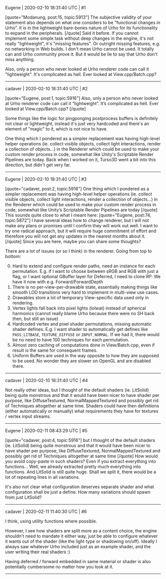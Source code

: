 Eugene | 2020-02-10 18:31:40 UTC | #1

[quote="Modanung, post:15, topic:5913"]
The subjective validity of your statement also depends on what one considers to be “functional changes *in* Urho”. It is in the lightweight bare-bones nature of Urho for its functionality to expand in the peripherals.
[/quote]
Said it before. If you cannot implement some simple task without deep changes in the engine, it's not really "lightweight", it's "missing features". Or outright missing features, e.g. no networking in Web builds. I don't mean Urho cannot be used. It totally can and Urho community prove it. But it would be lie to say that Urho don't miss anything.

Also, only a person who never looked at Urho renderer code can call it "lightweight". It's complicated as hell. Ever looked at View.cpp/Batch.cpp?

-------------------------

cadaver | 2020-02-10 18:31:40 UTC | #2

[quote="Eugene, post:1, topic:5916"]
Also, only a person who never looked at Urho renderer code can call it “lightweight”. It’s complicated as hell. Ever looked at View.cpp/Batch.cpp?
[/quote]

Some things like the logic for pingponging postprocess buffers is definitely not clear or lightweight, instead it's just very hardcoded and there's an element of "magic" to it, which is not nice to have.

One thing which I pondered as a simpler replacement was having high-level helper operations (ie. collect visible objects, collect light interactions, render a collection of objects...) in the Renderer which could be used to make your custom render process in code, somewhat like Unity's Scriptable Render Pipelines are today. Back when I worked on it, Turso3D went a bit into this direction, but didn't get very far.

-------------------------

Eugene | 2020-02-10 18:31:40 UTC | #3

[quote="cadaver, post:2, topic:5916"]
One thing which I pondered as a simpler replacement was having high-level helper operations (ie. collect visible objects, collect light interactions, render a collection of objects…) in the Renderer which could be used to make your custom render process in code, somewhat like Unity’s Scriptable Render Pipelines are today
[/quote]
This sounds quite close to what I meant here:
[quote="Eugene, post:74, topic:5872"]
I have several ideas how to change renderer, but I will not make any plans or promises until I confirm they will work out well.
I want to try one radical approach, but it will require huge commitment of effort and therefore you will not get any updates in the nearest months about it.
[/quote]
Since you are here, maybe you can share some thoughts?

There are a lot of issues (or so I think) in the renderer.
Going from top to bottom:

0) Hard to extend and configure render paths, need an instance for each permutation. E.g. if I want to choose between sRGB and RGB with just a flag, or I want optional GBuffer layer for Deferred, I need to clone RP. We have it now with e.g. Forward/ForwardDepth
1) There is no per-view-per-drawable state, essentially making things like smooth LOD transitions very hard to implement in multi-view use cases.
2) Drawables store a lot of temporary View-specific data used only in rendering.
3) Vertex lights fall back into pixel lights (lolwat) instead of spherical harmonics (cannot really blame Urho because there were no SH back then, but still an issue)
4) Hardcoded vertex and pixel shader permutations, missing automatic shader defines. E.g. I want shader to automatically get defines like `PASS_LITBASE`, `TEXTURE_DIFFUSE` or `INPUT_NORMAL`. If we had it, there would be no need to have 100 techniques for each permutation.
5) Almost zero caching of computations done in View/Batch.cpp, even if result is the same for consequent frames.
6) Uniform Buffers are used in the way opposite to how they are supposed to be used. No wonder they are slower on OpenGL and are disabled there.

-------------------------

cadaver | 2020-02-10 18:31:40 UTC | #4

Not really other ideas, but I thought of the default shaders (ie. LitSolid) being quite monstrous and that it would have been nicer to have shader per purpose, like DiffuseTextured, NormalMappedTextured and possibly get rid of Techniques altogether at same time. Shaders could have then definitions (either automatically or manually) what requirements they have for textures / vertex input streams.

-------------------------

Eugene | 2020-02-11 08:43:29 UTC | #5

[quote="cadaver, post:4, topic:5916"]
but I thought of the default shaders (ie. LitSolid) being quite monstrous and that it would have been nicer to have shader per purpose, like DiffuseTextured, NormalMappedTextured and possibly get rid of Techniques altogether at same time
[/quote]
How would you avoid copy-paste in such shaders?
Even if you extract everything into functions... Well, we already extracted pretty much everything into functions. And LitSolid is still quite huge. Shall we split it, there would be a lot of repeating lines in all variations.

It's also not clear what configuration deserves separate shader and what configuration shall be just a define. How many variations should spawn from just LitSolid?

-------------------------

cadaver | 2020-02-11 11:40:30 UTC | #6

I think, using utility functions where possible.

However, I see how shaders are split more as a content choice, the engine shouldn't need to mandate it either way, just be able to configure whatever it wants out of the shader (like the light type or shadowing on/off). Ideally I always saw whatever Urho included just as an example shader, and the user writing their real shaders :)

Having deferred / forward embedded in same material or shader is also potentially cumbersome no matter how you look at it.

-------------------------

